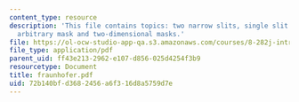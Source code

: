 ```yaml
---
content_type: resource
description: 'This file contains topics: two narrow slits, single slit of finite width,
  arbitrary mask and two-dimensional masks.'
file: https://ol-ocw-studio-app-qa.s3.amazonaws.com/courses/8-282j-introduction-to-astronomy-spring-2006/72b140bfd3682456a6f316d8a5759d7e_fraunhofer.pdf
file_type: application/pdf
parent_uid: ff43e213-2962-e107-d856-025d4254f3b9
resourcetype: Document
title: fraunhofer.pdf
uid: 72b140bf-d368-2456-a6f3-16d8a5759d7e
---
```

